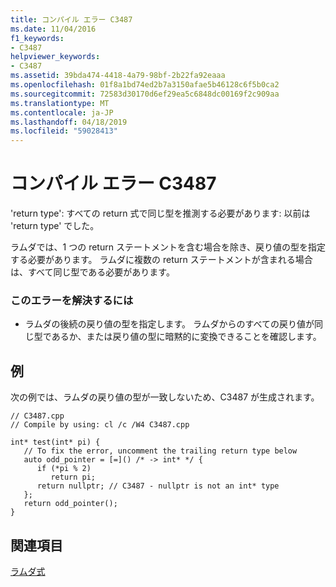 ```yaml
---
title: コンパイル エラー C3487
ms.date: 11/04/2016
f1_keywords:
- C3487
helpviewer_keywords:
- C3487
ms.assetid: 39bda474-4418-4a79-98bf-2b22fa92eaaa
ms.openlocfilehash: 01f8a1bd74ed2b7a3150afae5b46128c6f5b0ca2
ms.sourcegitcommit: 72583d30170d6ef29ea5c6848dc00169f2c909aa
ms.translationtype: MT
ms.contentlocale: ja-JP
ms.lasthandoff: 04/18/2019
ms.locfileid: "59028413"
---
```

# <a name="compiler-error-c3487"></a>コンパイル エラー C3487

'return type': すべての return 式で同じ型を推測する必要があります: 以前は 'return type' でした。

ラムダでは、1 つの return ステートメントを含む場合を除き、戻り値の型を指定する必要があります。 ラムダに複数の return ステートメントが含まれる場合は、すべて同じ型である必要があります。

### <a name="to-correct-this-error"></a>このエラーを解決するには

- ラムダの後続の戻り値の型を指定します。 ラムダからのすべての戻り値が同じ型であるか、または戻り値の型に暗黙的に変換できることを確認します。

## <a name="example"></a>例

次の例では、ラムダの戻り値の型が一致しないため、C3487 が生成されます。

```
// C3487.cpp
// Compile by using: cl /c /W4 C3487.cpp

int* test(int* pi) {
   // To fix the error, uncomment the trailing return type below
   auto odd_pointer = [=]() /* -> int* */ {
      if (*pi % 2)
         return pi;
      return nullptr; // C3487 - nullptr is not an int* type
   };
   return odd_pointer();
}
```

## <a name="see-also"></a>関連項目

[ラムダ式](../../cpp/lambda-expressions-in-cpp.md)